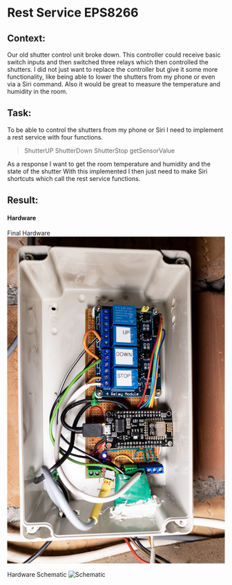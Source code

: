 # Rest Service EPS8266

## Context:
Our old shutter control unit broke down. This controller could receive basic switch inputs and then switched three relays which then controlled the shutters.
I did not just want to replace the controller but give it some more functionality, like being able to lower the shutters from my phone or even via a Siri command. Also it would be great to measure the temperature and humidity in the room. 

## Task:
To be able to control the shutters from my phone or Siri I need to implement a rest service with four functions.
>ShutterUP
>ShutterDown
>ShutterStop
>getSensorValue

As a response I want to get the room temperature and humidity and the state of the shutter
With this implemented I then just need to make Siri shortcuts which call the rest service functions.

## Result:
#### Hardware
Final Hardware
![Final Hardware](Readme_ImgAssets/RestService-1-2.jpg)

Hardware Schematic
![Schematic](ImgAssets_Readme/Schematic.svg)
